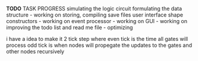**TODO**
TASK                                                    PROGRESS
simulating the logic circuit
    formulating the data structure           -          working on
storing, compiling save files
user interface
    shape constructors                       -          working on
    event processor                          -          working on
    GUI                                      -          working on
improving the todo list and read me file     -          optimizing  


i have a idea to make it 2 tick step where
even tick is the time all gates will process
odd tick is when nodes will propegate the updates to the gates and other nodes recursively



